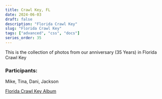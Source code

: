 ```yaml
---
title: Crawl Key, FL
date: 2024-06-03
draft: false
description: "Florida Crawl Key"
slug: "Florida Crawl Key"
tags: ["advanced", "css", "docs"]
series_order: 35
---
```


This is the collection of photos from our anniversary (35 Years) in Florida Crawl Key

### Participants:
Mike, Tina, Dani, Jackson

[Florida Crawl Key Album](https://photos.app.goo.gl/JbTj6q1jsqPPVWP46)
